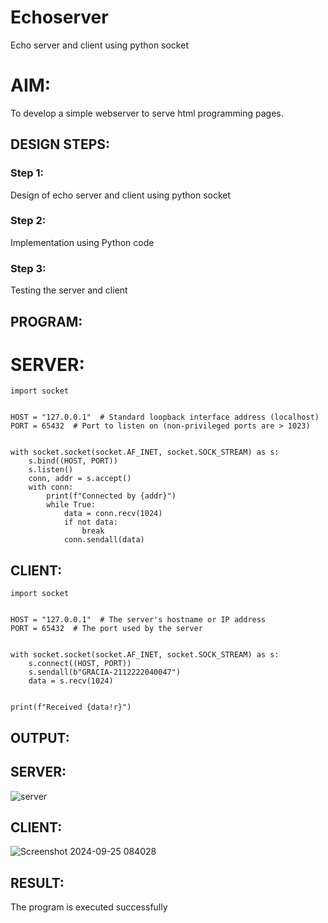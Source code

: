 # Echoserver
Echo server and client using python socket

# AIM:

To develop a simple webserver to serve html programming pages.

## DESIGN STEPS:

### Step 1:

Design of echo server and client using python socket

### Step 2:

Implementation using Python code

### Step 3:

Testing the server and client 

## PROGRAM:
# SERVER:
```
import socket


HOST = "127.0.0.1"  # Standard loopback interface address (localhost)
PORT = 65432  # Port to listen on (non-privileged ports are > 1023)


with socket.socket(socket.AF_INET, socket.SOCK_STREAM) as s:
    s.bind((HOST, PORT))
    s.listen()
    conn, addr = s.accept()
    with conn:
        print(f"Connected by {addr}")
        while True:
            data = conn.recv(1024)
            if not data:
                break
            conn.sendall(data)
```
## CLIENT:
```
import socket


HOST = "127.0.0.1"  # The server's hostname or IP address
PORT = 65432  # The port used by the server


with socket.socket(socket.AF_INET, socket.SOCK_STREAM) as s:
    s.connect((HOST, PORT))
    s.sendall(b"GRACIA-2112222040047")
    data = s.recv(1024)


print(f"Received {data!r}")
```

## OUTPUT:
## SERVER:
![server](https://github.com/user-attachments/assets/20e56e1c-023a-4fac-8ade-8197dc9feb0b)

## CLIENT:
![Screenshot 2024-09-25 084028](https://github.com/user-attachments/assets/eb1db2a0-8607-4450-8d0c-e077013b10b6)



## RESULT:
The program is executed successfully
